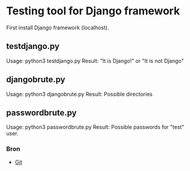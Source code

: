 # Testing tool for Django framework
First install Django framework (localhost).

## testdjango.py
Usage: python3 testdjango.py
Result: "It is Django!" or "It is not Django"

## djangobrute.py
Usage: python3 djangobrute.py
Result: Possible directories

## passwordbrute.py
Usage: python3 passwordbrute.py <wordlist>
Result: Possible passwords for "test" user.

### Bron
* [Git](https://github.com/MorDavid/Brute-Force-Django-Admin-Panel)